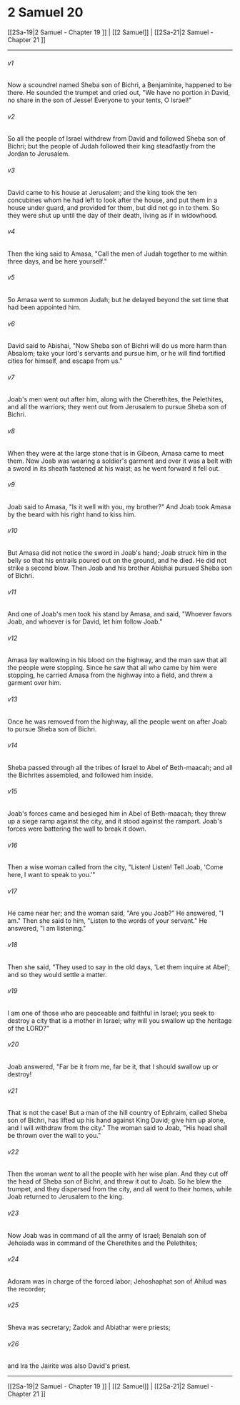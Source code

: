 # 2 Samuel 20

[[2Sa-19|2 Samuel - Chapter 19 ]] | [[2 Samuel]] | [[2Sa-21|2 Samuel - Chapter 21 ]]
***

###### v1
Now a scoundrel named Sheba son of Bichri, a Benjaminite, happened to be there. He sounded the trumpet and cried out, "We have no portion in David, no share in the son of Jesse! Everyone to your tents, O Israel!"
###### v2
So all the people of Israel withdrew from David and followed Sheba son of Bichri; but the people of Judah followed their king steadfastly from the Jordan to Jerusalem.
###### v3
David came to his house at Jerusalem; and the king took the ten concubines whom he had left to look after the house, and put them in a house under guard, and provided for them, but did not go in to them. So they were shut up until the day of their death, living as if in widowhood.
###### v4
Then the king said to Amasa, "Call the men of Judah together to me within three days, and be here yourself."
###### v5
So Amasa went to summon Judah; but he delayed beyond the set time that had been appointed him.
###### v6
David said to Abishai, "Now Sheba son of Bichri will do us more harm than Absalom; take your lord's servants and pursue him, or he will find fortified cities for himself, and escape from us."
###### v7
Joab's men went out after him, along with the Cherethites, the Pelethites, and all the warriors; they went out from Jerusalem to pursue Sheba son of Bichri.
###### v8
When they were at the large stone that is in Gibeon, Amasa came to meet them. Now Joab was wearing a soldier's garment and over it was a belt with a sword in its sheath fastened at his waist; as he went forward it fell out.
###### v9
Joab said to Amasa, "Is it well with you, my brother?" And Joab took Amasa by the beard with his right hand to kiss him.
###### v10
But Amasa did not notice the sword in Joab's hand; Joab struck him in the belly so that his entrails poured out on the ground, and he died. He did not strike a second blow. Then Joab and his brother Abishai pursued Sheba son of Bichri.
###### v11
And one of Joab's men took his stand by Amasa, and said, "Whoever favors Joab, and whoever is for David, let him follow Joab."
###### v12
Amasa lay wallowing in his blood on the highway, and the man saw that all the people were stopping. Since he saw that all who came by him were stopping, he carried Amasa from the highway into a field, and threw a garment over him.
###### v13
Once he was removed from the highway, all the people went on after Joab to pursue Sheba son of Bichri.
###### v14
Sheba passed through all the tribes of Israel to Abel of Beth-maacah; and all the Bichrites assembled, and followed him inside.
###### v15
Joab's forces came and besieged him in Abel of Beth-maacah; they threw up a siege ramp against the city, and it stood against the rampart. Joab's forces were battering the wall to break it down.
###### v16
Then a wise woman called from the city, "Listen! Listen! Tell Joab, 'Come here, I want to speak to you.'"
###### v17
He came near her; and the woman said, "Are you Joab?" He answered, "I am." Then she said to him, "Listen to the words of your servant." He answered, "I am listening."
###### v18
Then she said, "They used to say in the old days, 'Let them inquire at Abel'; and so they would settle a matter.
###### v19
I am one of those who are peaceable and faithful in Israel; you seek to destroy a city that is a mother in Israel; why will you swallow up the heritage of the LORD?"
###### v20
Joab answered, "Far be it from me, far be it, that I should swallow up or destroy!
###### v21
That is not the case! But a man of the hill country of Ephraim, called Sheba son of Bichri, has lifted up his hand against King David; give him up alone, and I will withdraw from the city." The woman said to Joab, "His head shall be thrown over the wall to you."
###### v22
Then the woman went to all the people with her wise plan. And they cut off the head of Sheba son of Bichri, and threw it out to Joab. So he blew the trumpet, and they dispersed from the city, and all went to their homes, while Joab returned to Jerusalem to the king.
###### v23
Now Joab was in command of all the army of Israel; Benaiah son of Jehoiada was in command of the Cherethites and the Pelethites;
###### v24
Adoram was in charge of the forced labor; Jehoshaphat son of Ahilud was the recorder;
###### v25
Sheva was secretary; Zadok and Abiathar were priests;
###### v26
and Ira the Jairite was also David's priest.

***

[[2Sa-19|2 Samuel - Chapter 19 ]] | [[2 Samuel]] | [[2Sa-21|2 Samuel - Chapter 21 ]]
